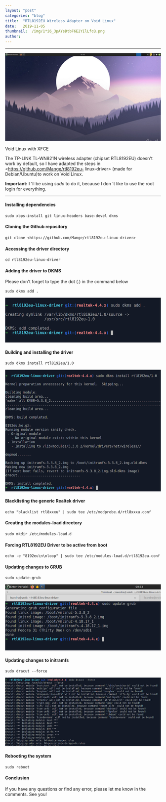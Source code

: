 ```yaml
---
layout:	"post"
categories:	"blog"
title:	"RTL8192EU Wireless Adapter on Void Linux"
date:	2019-11-05
thumbnail:	/img/1*i6_3pAYsDtbF6E2YIlLfcQ.png
author:	
---
```


* * *

![](/img/1*i6_3pAYsDtbF6E2YIlLfcQ.png)

Void Linux with XFCE

The TP-LINK TL-WN821N wireless adapter (chipset RTL8192EU) doesn't work by
default, so I have adapted the steps in <https://github.com/Mange/rtl8192eu-
linux-driver> (made for Debian/Ubuntu)to work on Void Linux.

 **Important:** I 'll be using _sudo_ to do it, because I don 't like to use
the root login for everything.

* * *

#### Installing dependencies

    
    
    sudo xbps-install git linux-headers base-devel dkms

#### Cloning the Github repository

    
    
    git clone <https://github.com/Mange/rtl8192eu-linux-driver>

#### Accessing the driver directory

    
    
    cd rtl8192eu-linux-driver

#### Adding the driver to DKMS

Please don't forget to type the dot (.) in the command below

    
    
    sudo dkms add .

![](/img/0*5KHurknw5La5FAZb.png)

#### Building and installing the driver

    
    
    sudo dkms install rtl8192eu/1.0

![](/img/0*gz15t_8v4nijcugv.png)

#### Blacklisting the generic Realtek driver

    
    
    echo "blacklist rtl8xxxu" | sudo tee /etc/modprobe.d/rtl8xxxu.conf

#### Creating the modules-load directory

    
    
    sudo mkdir /etc/modules-load.d

#### Forcing RTL8192EU Driver to be active from boot

    
    
    echo -e "8192eu\n\nloop" | sudo tee /etc/modules-load.d/rtl8192eu.conf

#### Updating changes to GRUB

    
    
    sudo update-grub

![](/img/0*wfBvVDERwMFoRiJI.png)

#### Updating changes to initramfs

    
    
    sudo dracut --force

![](/img/0*ZmrGusUgQk7eDSTr.png)

#### Rebooting the system

    
    
    sudo reboot

#### Conclusion

If you have any questions or find any error, please let me know in the
comments. See you!

